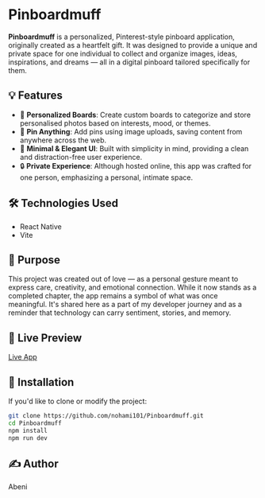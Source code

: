 # Pinboardmuff

**Pinboardmuff** is a personalized, Pinterest-style pinboard application, originally created as a heartfelt gift. It was designed to provide a unique and private space for one individual to collect and organize images, ideas, inspirations, and dreams — all in a digital pinboard tailored specifically for them.

## 💡 Features

- 🌸 **Personalized Boards**: Create custom boards to categorize and store personalised photos based on interests, mood, or themes.
- 📌 **Pin Anything**: Add pins using image uploads, saving content from anywhere across the web.
- 🎨 **Minimal & Elegant UI**: Built with simplicity in mind, providing a clean and distraction-free user experience.
- 🔒 **Private Experience**: Although hosted online, this app was crafted for one person, emphasizing a personal, intimate  space.

## 🛠️ Technologies Used

- React Native
- Vite

## 🌱 Purpose

This project was created out of love — as a personal gesture meant to express care, creativity, and emotional connection. While it now stands as a completed chapter, the app remains a symbol of what was once meaningful. It's shared here as a part of my developer journey and as a reminder that technology can carry sentiment, stories, and memory.

## 🔗 Live Preview

[Live App](https://pinboardmuff.netlify.app/)


## 📁 Installation

If you'd like to clone or modify the project:

```bash
git clone https://github.com/nohami101/Pinboardmuff.git
cd Pinboardmuff
npm install
npm run dev
```



## ✍️ Author
Abeni
